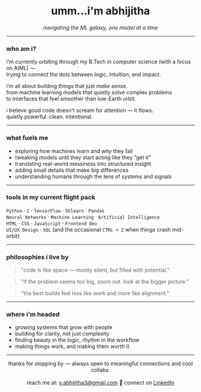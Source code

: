 <h1 align="center">umm...i'm abhijitha</h1>
<p align="center"><i>navigating the ML galaxy, one model at a time</i></p>

---

###  who am i?

i'm currently orbiting through my B.Tech in computer science (with a focus on AIML) —  
trying to connect the dots between logic, intuition, and impact.  

i’m all about building things that just *make sense*.  
from machine learning models that quietly solve complex problems  
to interfaces that feel smoother than low-Earth orbit.

i believe good code doesn't scream for attention — it flows.  
quietly powerful. clean. intentional.

---

### what fuels me

- exploring how machines learn and *why* they fail  
- tweaking models until they start acting like they “get it”  
- translating real-world messiness into structured insight  
- adding small details that make big differences  
- understanding humans through the lens of systems and signals  

---

### tools in my current flight pack

`Python` · `C` · `TensorFlow` · `Sklearn` · `Pandas`  
`Neural Networks` · `Machine Learning` · `Artificial Intelligence`  
`HTML` · `CSS` · `JavaScript` · `Frontend Dev`  
`UI/UX Design` · `SQL`
(and the occasional `CTRL + Z` when things crash mid-orbit)

---

### philosophies i live by

> "code is like space — mostly silent, but filled with potential."  

> "if the problem seems too big, zoom out. look at the bigger picture."

> "the best builds feel less like work and more like alignment."

---

###  where i'm headed

- growing systems that grow with people  
- building for clarity, not just complexity  
- finding beauty in the logic, rhythm in the workflow  
- making things work, and making them *worth it*

---


<p align="center">
  thanks for stopping by — always open to meaningful connections and cool collabs.
  <br><br>
  reach me at: <a href="mailto:v.abhijitha3@gmail.com">v.abhijitha3@gmail.com</a>  
  🔗 connect on <a href="https://www.linkedin.com/in/venkata-abhijitha/">LinkedIn</a>
</p>
